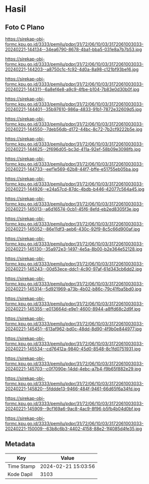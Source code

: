 # Hasil

## Foto C Plano

https://sirekap-obj-formc.kpu.go.id/3333/pemilu/pdpr/31/72/06/10/03/3172061003033-20240221-144134--34ea6790-8678-4ba1-bba5-031e8a7b7b53.jpg

https://sirekap-obj-formc.kpu.go.id/3333/pemilu/pdpr/31/72/06/10/03/3172061003033-20240221-144203--a8750c1c-fc92-4d0a-8a98-c121bf93be16.jpg

https://sirekap-obj-formc.kpu.go.id/3333/pemilu/pdpr/31/72/06/10/03/3172061003033-20240221-144311--6a8ef4e8-a9c9-4fbe-b104-7b83e0d30b0f.jpg

https://sirekap-obj-formc.kpu.go.id/3333/pemilu/pdpr/31/72/06/10/03/3172061003033-20240221-144401--35b97610-986a-4833-91b1-7872e32609d5.jpg

https://sirekap-obj-formc.kpu.go.id/3333/pemilu/pdpr/31/72/06/10/03/3172061003033-20240221-144550--7deb56db-d172-44bc-8c72-7b2cf9222b5e.jpg

https://sirekap-obj-formc.kpu.go.id/3333/pemilu/pdpr/31/72/06/10/03/3172061003033-20240221-144625--2f696d05-bc3d-411a-92ef-58b09e3098fb.jpg

https://sirekap-obj-formc.kpu.go.id/3333/pemilu/pdpr/31/72/06/10/03/3172061003033-20240221-144733--eef1e569-62b8-44f7-bffe-e51755eb05ba.jpg

https://sirekap-obj-formc.kpu.go.id/3333/pemilu/pdpr/31/72/06/10/03/3172061003033-20240221-144926--e24a57cd-87dc-4bdb-b446-42077c564a45.jpg

https://sirekap-obj-formc.kpu.go.id/3333/pemilu/pdpr/31/72/06/10/03/3172061003033-20240221-145013--a6d16574-0cb1-45f6-8efd-eb2ed8305f3e.jpg

https://sirekap-obj-formc.kpu.go.id/3333/pemilu/pdpr/31/72/06/10/03/3172061003033-20240221-145052--86e11df3-aeb6-430c-92f9-8c5c66d900af.jpg

https://sirekap-obj-formc.kpu.go.id/3333/pemilu/pdpr/31/72/06/10/03/3172061003033-20240221-145130--35a972e3-1497-4e5a-8b00-b2e364e52128.jpg

https://sirekap-obj-formc.kpu.go.id/3333/pemilu/pdpr/31/72/06/10/03/3172061003033-20240221-145243--00d53ece-ddc1-4c90-97af-61d343cb6dd2.jpg

https://sirekap-obj-formc.kpu.go.id/3333/pemilu/pdpr/31/72/06/10/03/3172061003033-20240221-145314--5d921969-a73b-4b02-b86c-79c41fba5bd0.jpg

https://sirekap-obj-formc.kpu.go.id/3333/pemilu/pdpr/31/72/06/10/03/3172061003033-20240221-145355--e013664d-e9e1-4600-8944-a8ffd68c2d9f.jpg

https://sirekap-obj-formc.kpu.go.id/3333/pemilu/pdpr/31/72/06/10/03/3172061003033-20240221-145451--613af962-bd0c-48dd-8d90-4f9b0e844977.jpg

https://sirekap-obj-formc.kpu.go.id/3333/pemilu/pdpr/31/72/06/10/03/3172061003033-20240221-145534--cd76412a-9840-45d0-8548-8c1fd0751931.jpg

https://sirekap-obj-formc.kpu.go.id/3333/pemilu/pdpr/31/72/06/10/03/3172061003033-20240221-145703--c0f7090e-14dd-4ebc-a7b4-f9b65f882e29.jpg

https://sirekap-obj-formc.kpu.go.id/3333/pemilu/pdpr/31/72/06/10/03/3172061003033-20240221-145820--5fddde13-9466-484f-9461-66d65f6a34fd.jpg

https://sirekap-obj-formc.kpu.go.id/3333/pemilu/pdpr/31/72/06/10/03/3172061003033-20240221-145909--9cf169a6-9ac8-4ac9-8f96-b5fb4b04d0bf.jpg

https://sirekap-obj-formc.kpu.go.id/3333/pemilu/pdpr/31/72/06/10/03/3172061003033-20240221-150009--63b8c6b3-4402-4158-88e2-1f4085d4fe35.jpg


## Metadata

| Key        | Value               |
| ---------- | ------------------- |
| Time Stamp | 2024-02-21 15:03:56 |
| Kode Dapil | 3103                |



